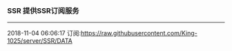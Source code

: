 ### SSR 提供SSR订阅服务
---
2018-11-04 06:06:17 订阅:https://raw.githubusercontent.com/King-1025/server/SSR/DATA

